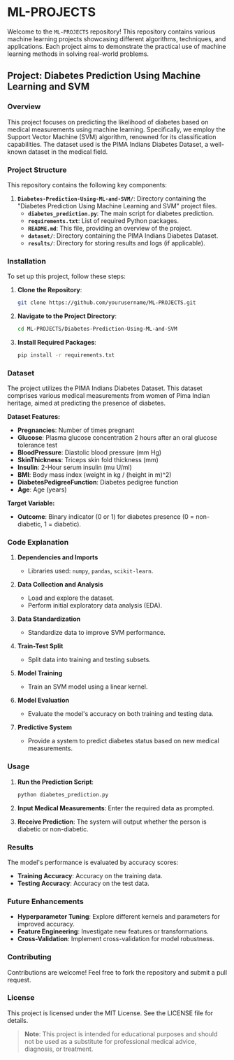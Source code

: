 # ML-PROJECTS

Welcome to the `ML-PROJECTS` repository! This repository contains various machine learning projects showcasing different algorithms, techniques, and applications. Each project aims to demonstrate the practical use of machine learning methods in solving real-world problems.

## Project: Diabetes Prediction Using Machine Learning and SVM

### Overview
This project focuses on predicting the likelihood of diabetes based on medical measurements using machine learning. Specifically, we employ the Support Vector Machine (SVM) algorithm, renowned for its classification capabilities. The dataset used is the PIMA Indians Diabetes Dataset, a well-known dataset in the medical field.

### Project Structure
This repository contains the following key components:

1. **`Diabetes-Prediction-Using-ML-and-SVM/`**: Directory containing the "Diabetes Prediction Using Machine Learning and SVM" project files.
   - **`diabetes_prediction.py`**: The main script for diabetes prediction.
   - **`requirements.txt`**: List of required Python packages.
   - **`README.md`**: This file, providing an overview of the project.
   - **`dataset/`**: Directory containing the PIMA Indians Diabetes Dataset.
   - **`results/`**: Directory for storing results and logs (if applicable).

### Installation
To set up this project, follow these steps:

1. **Clone the Repository**:
   ```bash
   git clone https://github.com/yourusername/ML-PROJECTS.git
   ```

2. **Navigate to the Project Directory**:
   ```bash
   cd ML-PROJECTS/Diabetes-Prediction-Using-ML-and-SVM
   ```

3. **Install Required Packages**:
   ```bash
   pip install -r requirements.txt
   ```

### Dataset
The project utilizes the PIMA Indians Diabetes Dataset. This dataset comprises various medical measurements from women of Pima Indian heritage, aimed at predicting the presence of diabetes.

**Dataset Features:**
- **Pregnancies**: Number of times pregnant
- **Glucose**: Plasma glucose concentration 2 hours after an oral glucose tolerance test
- **BloodPressure**: Diastolic blood pressure (mm Hg)
- **SkinThickness**: Triceps skin fold thickness (mm)
- **Insulin**: 2-Hour serum insulin (mu U/ml)
- **BMI**: Body mass index (weight in kg / (height in m)^2)
- **DiabetesPedigreeFunction**: Diabetes pedigree function
- **Age**: Age (years)

**Target Variable:**
- **Outcome**: Binary indicator (0 or 1) for diabetes presence (0 = non-diabetic, 1 = diabetic).

### Code Explanation

1. **Dependencies and Imports**
   - Libraries used: `numpy`, `pandas`, `scikit-learn`.

2. **Data Collection and Analysis**
   - Load and explore the dataset.
   - Perform initial exploratory data analysis (EDA).

3. **Data Standardization**
   - Standardize data to improve SVM performance.

4. **Train-Test Split**
   - Split data into training and testing subsets.

5. **Model Training**
   - Train an SVM model using a linear kernel.

6. **Model Evaluation**
   - Evaluate the model's accuracy on both training and testing data.

7. **Predictive System**
   - Provide a system to predict diabetes status based on new medical measurements.

### Usage

1. **Run the Prediction Script**:
   ```bash
   python diabetes_prediction.py
   ```

2. **Input Medical Measurements**: Enter the required data as prompted.

3. **Receive Prediction**: The system will output whether the person is diabetic or non-diabetic.

### Results
The model's performance is evaluated by accuracy scores:

- **Training Accuracy**: Accuracy on the training data.
- **Testing Accuracy**: Accuracy on the test data.

### Future Enhancements
- **Hyperparameter Tuning**: Explore different kernels and parameters for improved accuracy.
- **Feature Engineering**: Investigate new features or transformations.
- **Cross-Validation**: Implement cross-validation for model robustness.

### Contributing
Contributions are welcome! Feel free to fork the repository and submit a pull request.

### License
This project is licensed under the MIT License. See the LICENSE file for details.

> **Note**: This project is intended for educational purposes and should not be used as a substitute for professional medical advice, diagnosis, or treatment.
